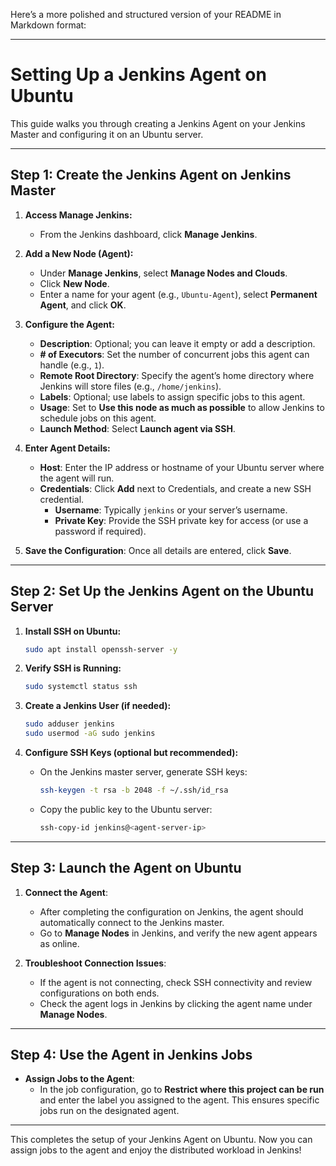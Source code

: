 Here’s a more polished and structured version of your README in Markdown format:

---

# Setting Up a Jenkins Agent on Ubuntu

This guide walks you through creating a Jenkins Agent on your Jenkins Master and configuring it on an Ubuntu server.

---

## Step 1: Create the Jenkins Agent on Jenkins Master

1. **Access Manage Jenkins:**
   - From the Jenkins dashboard, click **Manage Jenkins**.

2. **Add a New Node (Agent):**
   - Under **Manage Jenkins**, select **Manage Nodes and Clouds**.
   - Click **New Node**.
   - Enter a name for your agent (e.g., `Ubuntu-Agent`), select **Permanent Agent**, and click **OK**.

3. **Configure the Agent:**
   - **Description**: Optional; you can leave it empty or add a description.
   - **# of Executors**: Set the number of concurrent jobs this agent can handle (e.g., `1`).
   - **Remote Root Directory**: Specify the agent’s home directory where Jenkins will store files (e.g., `/home/jenkins`).
   - **Labels**: Optional; use labels to assign specific jobs to this agent.
   - **Usage**: Set to **Use this node as much as possible** to allow Jenkins to schedule jobs on this agent.
   - **Launch Method**: Select **Launch agent via SSH**.

4. **Enter Agent Details:**
   - **Host**: Enter the IP address or hostname of your Ubuntu server where the agent will run.
   - **Credentials**: Click **Add** next to Credentials, and create a new SSH credential.
     - **Username**: Typically `jenkins` or your server’s username.
     - **Private Key**: Provide the SSH private key for access (or use a password if required).

5. **Save the Configuration**: Once all details are entered, click **Save**.

---

## Step 2: Set Up the Jenkins Agent on the Ubuntu Server

1. **Install SSH on Ubuntu:**
   ```bash
   sudo apt install openssh-server -y
   ```

2. **Verify SSH is Running:**
   ```bash
   sudo systemctl status ssh
   ```

3. **Create a Jenkins User (if needed):**
   ```bash
   sudo adduser jenkins
   sudo usermod -aG sudo jenkins
   ```

4. **Configure SSH Keys (optional but recommended):**
   - On the Jenkins master server, generate SSH keys:
     ```bash
     ssh-keygen -t rsa -b 2048 -f ~/.ssh/id_rsa
     ```
   - Copy the public key to the Ubuntu server:
     ```bash
     ssh-copy-id jenkins@<agent-server-ip>
     ```

---

## Step 3: Launch the Agent on Ubuntu

1. **Connect the Agent**:
   - After completing the configuration on Jenkins, the agent should automatically connect to the Jenkins master.
   - Go to **Manage Nodes** in Jenkins, and verify the new agent appears as online.

2. **Troubleshoot Connection Issues**:
   - If the agent is not connecting, check SSH connectivity and review configurations on both ends.
   - Check the agent logs in Jenkins by clicking the agent name under **Manage Nodes**.

---

## Step 4: Use the Agent in Jenkins Jobs

- **Assign Jobs to the Agent**:
  - In the job configuration, go to **Restrict where this project can be run** and enter the label you assigned to the agent. This ensures specific jobs run on the designated agent.

---

This completes the setup of your Jenkins Agent on Ubuntu. Now you can assign jobs to the agent and enjoy the distributed workload in Jenkins!
